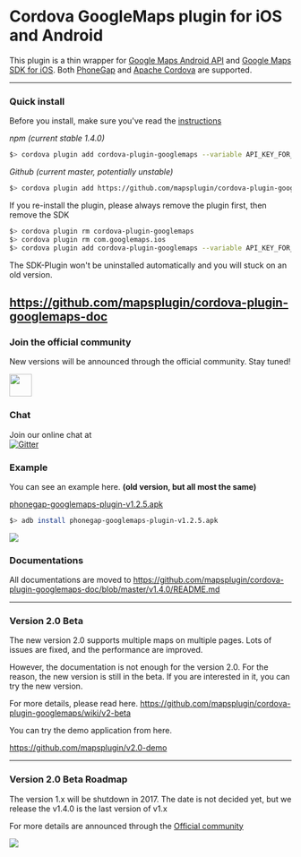 Cordova GoogleMaps plugin for iOS and Android
==========================
This plugin is a thin wrapper for [Google Maps Android API](https://developers.google.com/maps/documentation/android/) and [Google Maps SDK for iOS](https://developers.google.com/maps/documentation/ios/).
Both [PhoneGap](http://phonegap.com/) and [Apache Cordova](http://cordova.apache.org/) are supported.

-----

### Quick install

Before you install, make sure you've read the [instructions](https://github.com/mapsplugin/cordova-plugin-googlemaps-doc/blob/master/v1.4.0/Installation/README.md)

*npm (current stable 1.4.0)*
```bash
$> cordova plugin add cordova-plugin-googlemaps --variable API_KEY_FOR_ANDROID="YOUR_ANDROID_API_KEY_IS_HERE" --variable API_KEY_FOR_IOS="YOUR_IOS_API_KEY_IS_HERE"
```

*Github (current master, potentially unstable)*
```bash
$> cordova plugin add https://github.com/mapsplugin/cordova-plugin-googlemaps --variable API_KEY_FOR_ANDROID="YOUR_ANDROID_API_KEY_IS_HERE" --variable API_KEY_FOR_IOS="YOUR_IOS_API_KEY_IS_HERE"
```

If you re-install the plugin, please always remove the plugin first, then remove the SDK

```bash
$> cordova plugin rm cordova-plugin-googlemaps
$> cordova plugin rm com.googlemaps.ios
$> cordova plugin add cordova-plugin-googlemaps --variable API_KEY_FOR_ANDROID="YOUR_ANDROID_API_KEY_IS_HERE" --variable API_KEY_FOR_IOS="YOUR_IOS_API_KEY_IS_HERE"
```

The SDK-Plugin won't be uninstalled automatically and you will stuck on an old version.


https://github.com/mapsplugin/cordova-plugin-googlemaps-doc
-----

### Join the official community
New versions will be announced through the official community. Stay tuned!

<a href="https://plus.google.com/u/0/communities/117427728522929652853"><img src="https://github.com/mapsplugin/cordova-plugin-googlemaps-doc/blob/master/v1.4.0/top/Red-signin_Google_base_44dp.png?raw=true" height="40"></a>

### Chat
Join our online chat at<br>
[![Gitter](https://badges.gitter.im/cordova-plugin-googlemaps.svg)](https://gitter.im/nightstomp/cordova-plugin-googlemaps)

### Example
You can see an example here. **(old version, but all most the same)**

 [phonegap-googlemaps-plugin-v1.2.5.apk](https://github.com/mapsplugin/cordova-plugin-googlemaps-doc/blob/master/v1.4.0/top/phonegap-googlemaps-plugin-v1.2.5.apk)
```bash
$> adb install phonegap-googlemaps-plugin-v1.2.5.apk
```

![](https://raw.githubusercontent.com/mapsplugin/cordova-plugin-googlemaps-doc/master/v1.4.0/top/example-v1.2.5.gif)

### Documentations

All documentations are moved to https://github.com/mapsplugin/cordova-plugin-googlemaps-doc/blob/master/v1.4.0/README.md

-----


### Version 2.0 Beta

The new version 2.0 supports multiple maps on multiple pages.
Lots of issues are fixed, and the performance are improved.

However, the documentation is not enough for the version 2.0.
For the reason, the new version is still in the beta.
If you are interested in it, you can try the new version.

For more details, please read here.
https://github.com/mapsplugin/cordova-plugin-googlemaps/wiki/v2-beta

You can try the demo application from here.


https://github.com/mapsplugin/v2.0-demo

-----


### Version 2.0 Beta Roadmap

The version 1.x will be shutdown in 2017.
The date is not decided yet, but we release the v1.4.0 is the last version of v1.x

For more details are announced through the [Official community](https://plus.google.com/u/0/communities/117427728522929652853)

![](https://raw.githubusercontent.com/mapsplugin/cordova-plugin-googlemaps-doc/master/v2.0.0/images/roadmap.png)
